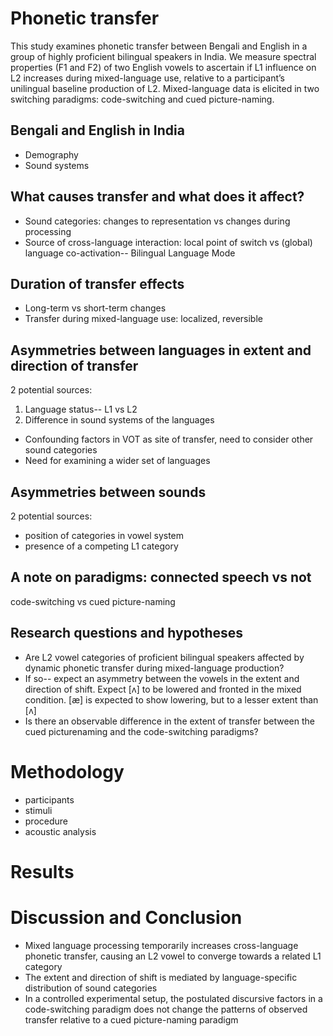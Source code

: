 # Phonetic transfer
This study examines phonetic transfer between Bengali and English in a group of highly proficient bilingual speakers in India. We measure spectral properties (F1 and F2) of two English vowels to ascertain if L1 influence on L2 increases during mixed-language use, relative to a participant’s unilingual baseline production of L2. Mixed-language data is elicited in two switching paradigms: code-switching and cued picture-naming.

## Bengali and English in India
* Demography
* Sound systems

## What causes transfer and what does it affect?
* Sound categories: changes to representation vs changes during processing
* Source of cross-language interaction: local point of switch vs (global) language co-activation-- Bilingual Language Mode 
    
## Duration of transfer effects
* Long-term vs short-term changes
* Transfer during mixed-language use: localized, reversible

## Asymmetries between languages in extent and direction of transfer
2 potential sources:

1. Language status-- L1 vs L2
2. Difference in sound systems of the languages

* Confounding factors in VOT as site of transfer, need to consider other sound categories
* Need for examining a wider set of languages

## Asymmetries between sounds
2 potential sources:

* position of categories in vowel system
* presence of a competing L1 category

## A note on paradigms: connected speech vs not
 code-switching vs cued picture-naming

## Research questions and hypotheses
* Are L2 vowel categories of proficient bilingual speakers affected by dynamic phonetic transfer during mixed-language production?
* If so-- expect an asymmetry between the vowels in the extent and direction of shift. Expect [ʌ] to be lowered and fronted in the mixed condition. [æ] is expected to
show lowering, but to a lesser extent than [ʌ]
* Is there an observable difference in the extent of transfer between the cued picturenaming and the code-switching paradigms?

# Methodology
- participants
- stimuli
- procedure
- acoustic analysis

# Results

# Discussion and Conclusion

* Mixed language processing temporarily increases cross-language phonetic transfer, causing an L2 vowel to converge towards a related L1 category 
* The extent and direction of shift is mediated by language-specific distribution of sound categories
* In a controlled experimental setup, the postulated discursive factors in a code-switching paradigm does not change the patterns of observed transfer relative to a cued picture-naming paradigm

